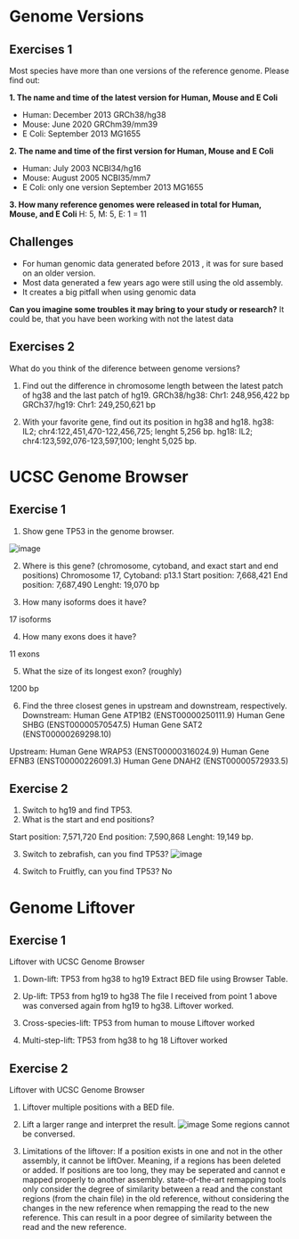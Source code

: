 # Genome Versions

## Exercises 1
Most species have more than one versions of the reference genome. 
Please find out:

**1. The name and time of the latest version for Human, Mouse and E Coli**
* Human: December 2013 GRCh38/hg38
* Mouse: June 2020 GRChm39/mm39
* E Coli: September 2013 MG1655


**2. The name and time of the first version for Human, Mouse and E Coli**
* Human: July 2003 NCBI34/hg16
* Mouse: August 2005 NCBI35/mm7
* E Coli: only one version September 2013 MG1655


**3. How many reference genomes were released in total for Human, Mouse, and E Coli**
H: 5, M: 5, E: 1 = 11

## Challenges
* For human genomic data generated before 2013 , it was for sure based on an older version. 
* Most data generated a few years ago were still using the old assembly. 
* It creates a big pitfall when using genomic data 

**Can you imagine some troubles it may bring to your study or research?**
It could be, that you have been working with not the latest data

## Exercises 2
What do you think of the diference between genome versions?

1. Find out the difference in chromosome length between the latest patch of 
hg38 and the last patch of hg19.
GRCh38/hg38: Chr1: 248,956,422 bp
GRCh37/hg19: Chr1: 249,250,621 bp


2. With your favorite gene, find out its position in hg38 and hg18.
hg38: IL2; chr4:122,451,470-122,456,725; lenght 5,256 bp.
hg18: IL2; chr4:123,592,076-123,597,100; lenght 5,025 bp.

# UCSC Genome Browser

## Exercise 1

1. Show gene TP53 in the genome browser.

![image](https://user-images.githubusercontent.com/91005577/136196124-888c5d2b-a9fd-4225-95b5-82c4911fb93e.png)

2. Where is this gene? (chromosome, cytoband, and exact start and end positions)
Chromosome 17, Cytoband: p13.1
Start position: 7,668,421
End position: 7,687,490
Lenght: 19,070 bp

3. How many isoforms does it have?

17 isoforms

4. How many exons does it have? 

11 exons

5. What the size of its longest exon? (roughly) 

1200 bp

6. Find the three closest genes in upstream and downstream, respectively. 
Downstream:
Human Gene ATP1B2 (ENST00000250111.9)
Human Gene SHBG (ENST00000570547.5)
Human Gene SAT2 (ENST00000269298.10)

Upstream:
Human Gene WRAP53 (ENST00000316024.9)
Human Gene EFNB3 (ENST00000226091.3)
Human Gene DNAH2 (ENST00000572933.5)

## Exercise 2

1. Switch to hg19 and find TP53. 
2. What is the start and end positions?

Start position: 7,571,720
End position: 7,590,868
Lenght: 19,149 bp.

3. Switch to zebrafish, can you find TP53? 
![image](https://user-images.githubusercontent.com/91005577/136198985-d3f5a31e-3da4-4fb9-974c-35c40c389db9.png)

4. Switch to Fruitfly, can you find TP53?
No

# Genome Liftover

## Exercise 1
Liftover with UCSC Genome Browser

1. Down-lift: TP53 from hg38 to hg19
Extract BED file using Browser Table.

2. Up-lift: TP53 from hg19 to hg38 
The file I received from point 1 above was conversed again from hg19 to hg38. Liftover worked.

3. Cross-species-lift: TP53 from human to mouse 
Liftover worked

4. Multi-step-lift: TP53 from hg38 to hg 18
Liftover worked

## Exercise 2
Liftover with UCSC Genome Browser

1. Liftover multiple positions with a BED file.
2. Lift a larger range and interpret the result. 
![image](https://user-images.githubusercontent.com/91005577/136203830-8982bd50-ed83-4568-b753-42e262fc1a5e.png)
Some regions cannot be conversed.

3. Limitations of the liftover:
If a position exists in one and not in the other assembly, it cannot be liftOver.
Meaning, if a regions has been deleted or added.
If positions are too long, they may be seperated and cannot e mapped properly to another assembly.
state-of-the-art remapping tools only consider the degree of
similarity between a read and the constant regions (from the chain file) in the old
reference, without considering the changes in the new reference when remapping
the read to the new reference. This can result in a poor degree of similarity between the read and the new reference.
